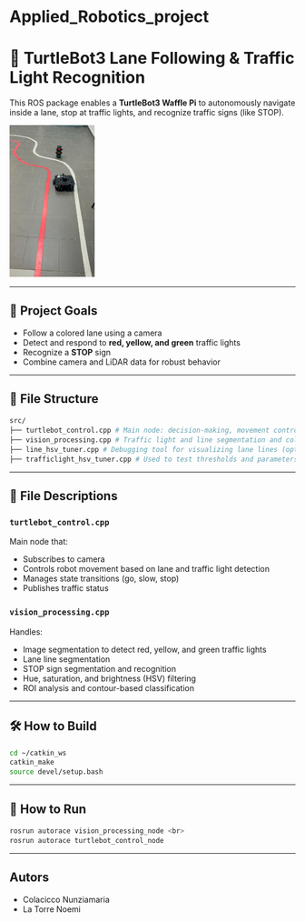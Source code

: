 # Applied_Robotics_project

# 🚧 TurtleBot3 Lane Following & Traffic Light Recognition

This ROS package enables a **TurtleBot3 Waffle Pi** to autonomously navigate inside a lane, stop at traffic lights, and recognize traffic signs (like STOP).


<img src="rosso.jpg" alt="Logo" width="150"/>


---


## 🎯 Project Goals

- Follow a colored lane using a camera
- Detect and respond to **red, yellow, and green** traffic lights
- Recognize a **STOP** sign
- Combine camera and LiDAR data for robust behavior

---
## 📁 File Structure
```bash
src/
├── turtlebot_control.cpp # Main node: decision-making, movement control <br>
├── vision_processing.cpp # Traffic light and line segmentation and color classification <br>
├── line_hsv_tuner.cpp # Debugging tool for visualizing lane lines (optional) <br>
├── trafficlight_hsv_tuner.cpp # Used to test thresholds and parameters for traffic lights (optional) <br>
```

---

## 📄 File Descriptions

### `turtlebot_control.cpp`
Main node that:
- Subscribes to camera 
- Controls robot movement based on lane and traffic light detection
- Manages state transitions (go, slow, stop)
- Publishes traffic status 

### `vision_processing.cpp`
Handles:
- Image segmentation to detect red, yellow, and green traffic lights
- Lane line segmentation
- STOP sign segmentation and recognition
- Hue, saturation, and brightness (HSV) filtering
- ROI analysis and contour-based classification

---

## 🛠️ How to Build
```bash
cd ~/catkin_ws
catkin_make
source devel/setup.bash
```

---

## 🚀 How to Run
```bash
rosrun autorace vision_processing_node <br>
rosrun autorace turtlebot_control_node 
```
---

## Autors
- Colacicco Nunziamaria
- La Torre Noemi 